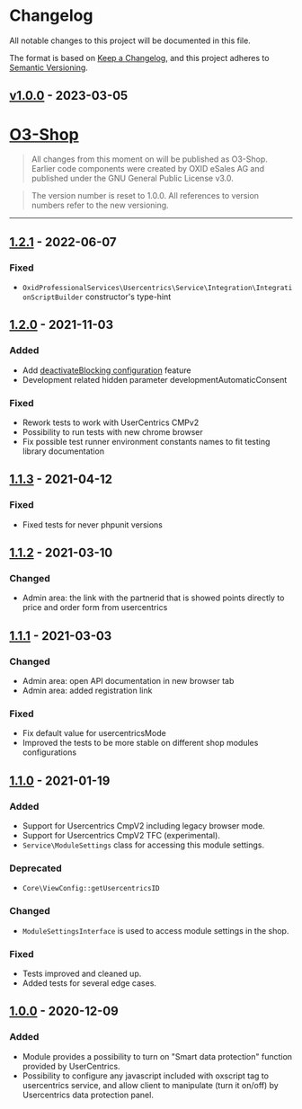 # Changelog
All notable changes to this project will be documented in this file.

The format is based on [Keep a Changelog](https://keepachangelog.com/en/1.0.0/),
and this project adheres to [Semantic Versioning](https://semver.org/spec/v2.0.0.html).

## [v1.0.0] - 2023-03-05

# [O3-Shop]

> All changes from this moment on will be published as O3-Shop.
> Earlier code components were created by OXID eSales AG and published under the GNU General Public License v3.0.

> The version number is reset to 1.0.0. All references to version numbers refer to the new versioning.

* * * * * * * * * *

## [1.2.1] - 2022-06-07

### Fixed
- `OxidProfessionalServices\Usercentrics\Service\Integration\IntegrationScriptBuilder` constructor's type-hint

## [1.2.0] - 2021-11-03

### Added
- Add [deactivateBlocking configuration](https://docs.usercentrics.com/#/smart-data-protector?id=deactivate-smart-data-protector-for-specific-services) feature
- Development related hidden parameter developmentAutomaticConsent

### Fixed
- Rework tests to work with UserCentrics CMPv2
- Possibility to run tests with new chrome browser
- Fix possible test runner environment constants names to fit testing library documentation 

## [1.1.3] - 2021-04-12

### Fixed
- Fixed tests for never phpunit versions

## [1.1.2] - 2021-03-10

### Changed
- Admin area: the link with the partnerid that is showed points directly to price and order form from usercentrics

## [1.1.1] - 2021-03-03

### Changed
- Admin area: open API documentation in new browser tab
- Admin area: added registration link

### Fixed
- Fix default value for usercentricsMode
- Improved the tests to be more stable on different shop modules configurations

## [1.1.0] - 2021-01-19

### Added
- Support for Usercentrics CmpV2 including legacy browser mode.
- Support for Usercentrics CmpV2 TFC (experimental).
- ``Service\ModuleSettings`` class for accessing this module settings.

### Deprecated
- ``Core\ViewConfig::getUsercentricsID``

### Changed
- ``ModuleSettingsInterface`` is used to access module settings in the shop.

### Fixed
- Tests improved and cleaned up.
- Added tests for several edge cases.

## [1.0.0] - 2020-12-09

### Added
- Module provides a possibility to turn on "Smart data protection" function provided by UserCentrics.
- Possibility to configure any javascript included with oxscript tag to usercentrics service, and allow client to manipulate (turn it on/off) by Usercentrics data protection panel.

[v1.0.0]: https://github.com/o3-shop/usercentrics/releases/tag/v1.0.0
[O3-Shop]: https://www.o3-shop.com/
[1.2.1]: https://github.com/o3-shop/usercentrics/compare/v1.2.0...v1.2.1
[1.2.0]: https://github.com/o3-shop/usercentrics/compare/v1.1.3...v1.2.0
[1.1.3]: https://github.com/o3-shop/usercentrics/compare/v1.1.2...v1.1.3
[1.1.2]: https://github.com/o3-shop/usercentrics/compare/v1.1.1...v1.1.2
[1.1.1]: https://github.com/o3-shop/usercentrics/compare/v1.1.0...v1.1.1
[1.1.0]: https://github.com/o3-shop/usercentrics/compare/v1.0.0...v1.1.0
[1.0.0]: https://github.com/o3-shop/usercentrics/commits/v1.0.0
